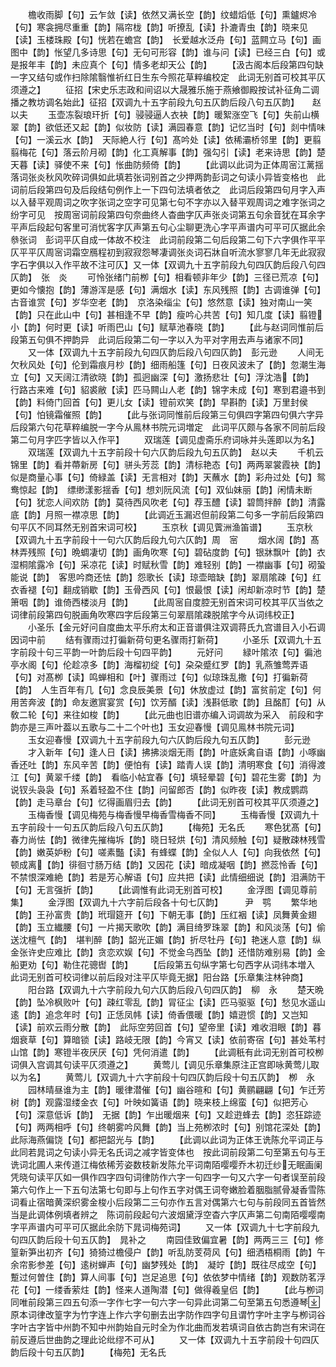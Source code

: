 <!-- { "loadSidebar": true } -->
　　檐收雨脚【句】云乍敛【读】依然又满长空【韵】纹蜡熖低【句】熏鑪烬冷【句】寒衾拥尽重重【韵】隔帘栊【韵】听撩乱【读】扑漉青虫【韵】晓来见【读】玉楼珠殿【句】恍若在蟾宫【韵】　长爱越水泛舟【句】蓝闗立马【句】画图中【韵】怅望几多诗思【句】无句可形容【韵】谁与问【读】已经三白【句】或是报年丰【韵】未应真个【句】情多老却天公【韵】
　　【汲古阁本后段第四句缺一字又结句或作扫除隂翳惟祈红日生东今照花草粹编校定　此词无别首可校其平仄须遵之】
　　征招【宋史乐志政和间诏以大晟雅乐施于燕飨御殿按试补征角二调播之教坊调名始此】征招【双调九十五字前段九句五仄韵后段八句五仄韵】　　赵以夫
　　玉壶冻裂琅玕折【句】骎骎逼人衣袂【韵】暖絮涨空飞【句】失前山横翠【韵】欲低还又起【韵】似妆防【读】满园春意【韵】记忆当时【句】剡中情味【句】一溪云水【韵】　天际絶人行【句】髙吟处【读】依稀灞桥邻里【韵】更翦翦梅花【句】落云阶月砌【韵】化工真解事【韵】强勾引【读】老来诗思【韵】楚天暮【读】驿使不来【句】怅曲防频倚【韵】
　　【此调以此词为正体周宻江蓠揺落词张炎秋风吹碎词俱如此填若张词别首之少押两韵彭词之句读小异皆变格也　此词前后段第四句及后段结句例作上一下四句法填者依之　此词后段第四句月字入声以入替平观周词之吹字张词之空字可见第七句不字亦以入替平观周词之难字张词之纷字可见　按周宻词前段第四句奈曲终人杳曲字仄声张炎词第五句余音犹在耳余字平声后段起句客里可消忧客字仄声第五句心尘聊更洗心字平声谱内可平可仄据此余叅张词　彭词平仄自成一体故不校注　此词前段第二句后段第二句下六字俱作平平仄平平仄周宻词霜空鴈程初到寂寂怨琴凄调张炎词石牀自听流水寥寥几年无此寂寂字石字俱以入作平故不注可仄】又一体【双调九十五字前段九句四仄韵后段八句四仄韵】　张　炎
　　可怜张绪门前栁【句】相看顿非年少【韵】三径已荒凉【句】更如今懐抱【韵】薄游浑是感【句】满烟水【读】东风残照【韵】古调谁弹【句】古音谁赏【句】岁华空老【韵】　京洛染缁尘【句】悠然意【读】独对南山一笑【韵】只在此山中【句】甚相逢不早【韵】瘦吟心共苦【句】知几度【读】翦镫小【韵】何时更【读】听雨巴山【句】赋草池春晓【韵】
　　【此与赵词同惟前后段第五句俱不押韵异　此词后段第二句一字以入为平对字用去声与诸家不同】
　　又一体【双调九十五字前段九句四仄韵后段八句四仄韵】　彭元逊
　　人间无欠秋风处【句】伦到霜痕月杪【韵】细雨船篷【句】日夜风波未了【韵】忽潮生海立【句】又天阔江清欲晓【韵】孤迥幽深【句】激扬悲壮【句】浮沈浩【韵】　行路古来难【句】貂裘敝【读】匹马闗山人老【韵】锦字未成【句】寒到君邉书到【韵】料倚门回首【句】更儿女【读】镫前欢笑【韵】早斟酌【读】万里封侯【句】怕镜霜催照【韵】
　　【此与张词同惟前后段第三句俱四字第四句俱六字异　后段第六句花草粹编脱一字今从鳯林书院元词増定　此词平仄颇与各家不同前后段第二句月字匹字皆以入作平】
　　双瑞莲【调见虚斋乐府词咏并头莲即以为名】
　　双瑞莲【双调九十五字前段十句六仄韵后段九句五仄韵】　赵以夫
　　千机云锦里【韵】看并蔕新房【句】骈头芳蕊【韵】清标艳态【句】两两翠裳霞袂【韵】似是商量心事【句】倚緑盖【读】无言相对【韵】天蘸水【韵】彩舟过处【句】鸳鸯惊起【韵】　缥缈漾影揺香【句】想刘阮风流【句】双仙妹丽【韵】闲情未断【句】犹恋人间欢防【韵】莫待西风吹老【句】荐玉醴【读】碧筒拌醉【韵】清露底【韵】月照一襟凉思【韵】
　　【此调近玉漏迟但前段第二句多一字前后段第四句平仄不同耳然无别首宋词可校】
　　玉京秋【调见薲洲渔笛谱】
　　玉京秋【双调九十五字前段十一句六仄韵后段九句六仄韵】周　宻
　　烟水阔【韵】髙林弄残照【句】晩蜩凄切【韵】画角吹寒【句】碧砧度韵【句】银牀飘叶【韵】衣湿桐隂露冷【句】采凉花【读】时赋秋雪【韵】难轻别【韵】一襟幽事【句】砌蛩能说【韵】　客思吟商还怯【韵】怨歌长【读】琼壶暗缺【韵】翠扇隂疎【句】红衣香褪【句】翻成销歇【韵】玉骨西风【句】恨最恨【读】闲却新凉时节【韵】楚箫咽【韵】谁倚西楼淡月【韵】
　　【此周宻自度腔无别首宋词可校其平仄当依之词律前段第四句脱画角吹寒四字后段第三句翠扇隂疎脱隂字今从词纬校正】
　　小圣乐【金元好问自度曲太平乐府太和正音谱俱注双调蒋氏九宫谱目入小石调因词中前
　　结有骤雨过打徧新荷句更名骤雨打新荷】
　　小圣乐【双调九十五字前段十句三平韵一叶韵后段十句四平韵】
　　元好问
　　緑叶隂浓【句】徧池亭水阁【句】伦趁凉多【韵】海榴初绽【句】朶朶蹙红罗【韵】乳燕雏莺弄语【句】对髙栁【读】鸣蝉相和【叶】骤雨过【句】似琼珠乱撒【句】打徧新荷【韵】　人生百年有几【句】念良辰美景【句】休放虚过【韵】富贫前定【句】何用苦奔波【韵】命友邀賔宴赏【句】饮芳醑【读】浅斟低歌【韵】且酩酊【句】从敎二轮【句】来往如梭【韵】
　　【此元曲也旧谱亦编入词调故为采入　前段和字韵亦是三声叶葢以五歌与二十二个叶也】玉女迎春慢【调见鳯林书院元词】
　　玉女迎春慢【双调九十五字前段九句六仄韵后段九句五仄韵】
　　彭元逊
　　才入新年【句】逢人日【读】拂拂淡烟无雨【韵】叶底妖禽自语【韵】小啄幽香还吐【韵】东风辛苦【韵】便怕有【读】踏青人误【韵】清明寒食【句】消得渡江【句】黄翠千缕【韵】　看临小帖宜春【句】填轻晕碧【句】碧花生雾【韵】为说钗头袅袅【句】系着轻盈不住【韵】问留郎否【韵】似昨夜【读】教成鹦鹉【韵】走马章台【句】忆得画眉归去【韵】
　　【此词无别首可校其平仄须遵之】
　　玉梅香慢【调见梅苑与梅香慢早梅香雪梅香不同】
　　玉梅香慢【双调九十五字前段十一句五仄韵后段八句五仄韵】
　　【梅苑】无名氏
　　寒色犹髙【句】春力尚怯【韵】微律先摧梅坼【韵】晓日轻烘【句】清风频触【句】疑散疎林残雪【韵】嫩英妒粉【句】嗟素豓【读】有蜂蝶【韵】全似人人【句】向我依然【句】顿成离【韵】徘徊寸肠万结【韵】又因花【读】暗成凝咽【韵】撚蕊怜香【句】不禁恨深难絶【韵】若是芳心解语【句】应共把【读】此情细细说【韵】泪满防干【句】无言强折【韵】
　　【此调惟有此词无别首可校】
　　金浮图【调见尊前集】
　　金浮图【双调九十六字前后段各十句七仄韵】　　　尹　鹗
　　繁华地【韵】王孙富贵【韵】玳瑁筵开【句】下朝无事【韵】压红裀【读】凤舞黄金翅【韵】玉立纎腰【句】一片揭天歌吹【韵】满目绮罗珠翠【韵】和风淡荡【句】偷送沈檀气【韵】　堪判醉【韵】韶光正媚【韵】折尽牡丹【句】艳迷人意【韵】纵金张许史应难比【韵】贪恋欢娱【句】不觉金乌西坠【韵】还惜防难别易【韵】金船更劝【句】勒住花骢辔【韵】
　　【后段第五句纵字第七句西字从词纬本増入　此词无别首可校词律以前后段对注平仄毕竟无据】阳台路【乐章集注林钟商】
　　阳台路【双调九十六字前段九句六仄韵后段八句四仄韵】　柳　永
　　楚天晩【韵】坠冷枫败叶【句】疎红零乱【韵】冐征尘【读】匹马驱驱【句】愁见水遥山逺【韵】追念年时【句】正恁凤帏【读】倚香偎暖【韵】嬉逰惯【韵】又岂知【读】前欢云雨分散【韵】　此际空劳回首【句】望帝里【读】难收泪眼【韵】暮烟衰草【句】算暗锁【读】路岐无限【韵】今宵又【读】依前寄宿【句】甚处苇村山馆【韵】寒镫半夜厌厌【句】凭何消遣【韵】
　　【此调秖有此词无别首可校栁词俱入宫调其句读平仄须遵之】
　　黄莺儿【调见乐章集原注正宫即咏黄莺儿取以为名】
　　黄莺儿【双调九十六字前段十句四仄韵后段十句五仄韵】　栁　永
　　园林晴昼谁为主【韵】暖律潜催【句】幽谷暄和【句】黄鹂翩翩【句】乍迁芳树【韵】观露湿缕金衣【句】叶映如簧语【韵】晓来枝上绵蛮【句】似把芳心【句】深意低诉【韵】　无据【韵】乍出暖烟来【句】又趁逰蜂去【韵】恣狂踪迹【句】两两相呼【句】终朝雾吟风舞【韵】当上苑栁浓时【句】别馆花深处【韵】此际海燕偏饶【句】都把韶光与【韵】
　　【此调以此词为正体王诜陈允平词正与此同若晁词之句读小异无名氏词之减字皆变体也　按此词前段第二句至第五句与王诜词北圃人来传道江梅依稀芳姿数枝新发陈允平词南陌嘤嘤乔木初迁纱无眠画阑凭晓句读平仄如一俱作四字四句词律防作六字一句四字一句又六字一句者误至前段第六句作上一下五句法第七句即与上句作五字对偶王词夸嫩脸着胭脂腻骨凝香雪陈词看止宿暗黄深织雾金梭小后段第二三句亦作五言对偶第六七句与前段同五首皆然当是此调体例填者辨之　陈词前段起句六波烟黛浮空杳六字仄声第二句南陌嘤嘤南字平声谱内可平可仄据此余防下晁词梅苑词】
　　又一体【双调九十七字前段九句四仄韵后段十句五仄韵】　晁补之
　　南园佳致偏宜暑【韵】两两三三【句】修篁新笋出初齐【句】猗猗过檐侵户【韵】听乱防芰荷风【句】细洒梧桐雨【韵】午余帘影参差【句】逺树蝉声【句】幽梦残处【韵】　凝竚【韵】既往尽成空【句】蹔过何曽住【韵】算人间事【句】岂足追思【句】依依梦中情绪【韵】观数防茗浮花【句】一缕香萦炷【韵】怪来人道陶潜【句】做得羲皇侣【韵】
　　【此与栁词同唯前段第三四五句添一字作七字一句六字一句异此词第二句至第五句悉遵琴原本词律改篁字为竹字连上作六字句删去出字防作四字句且谓竹字叶主字与栁词谷字叶古字皆中州韵不知中州韵始自元时全为作北曲而发若填词自依古韵岂有宋词在前反遵后世曲韵之理此论纰缪不可从】
　　又一体【双调九十五字前段十句四仄韵后段十句五仄韵】
　　【梅苑】无名氏

